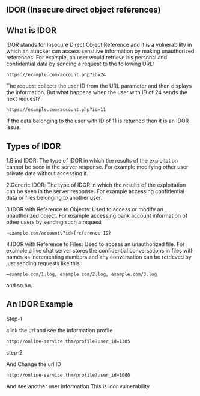   ## IDOR (Insecure direct object references)
  
   ## What is IDOR
   IDOR stands for Insecure Direct Object Reference and it is a vulnerability in which
   an attacker can access sensitive information by making unauthorized references. 
   For example, an user would retrieve his personal and confidential data by sending a request to the following URL:
      
    https://example.com/account.php?id=24
      
   The request collects the user ID from the URL parameter and then displays the information.
   But what happens when the user with ID of 24 sends the next request?
   
    https://example.com/account.php?id=11
      
   If the data belonging to the user with ID of 11 is returned then it is an IDOR issue.
   
   ## Types of IDOR
   1.Blind IDOR: The type of IDOR in which the results of the exploitation cannot be seen in the server response. 
   For example modifying other user private data without accessing it.
   
   2.Generic IDOR: The type of IDOR in which the results of the exploitation can be seen 
   in the server response. For example accessing confidential data or files belonging to another user.
   
   3.IDOR with Reference to Objects: Used to access or modify an unauthorized object. 
   For example accessing bank account information of other users by sending such a request
   
    →example.com/accounts?id={reference ID}
      
   4.IDOR with Reference to Files: Used to access an unauthorized file. 
   For example a live chat server stores the confidential conversations in files with names as 
   incrementing numbers and any conversation can be retrieved by just sending requests like this
   
    →example.com/1.log, example.com/2.log, example.com/3.log 
    
   and so on.
   
  ## An IDOR Example  
  
   Step-1
  
   click the url and see the information profile 
     
    http://online-service.thm/profile?user_id=1305 
       
   step-2 
    
   And Change the url ID 
       
    http://online-service.thm/profile?user_id=1000
        
   And see another user information This is idor vulnerability  
